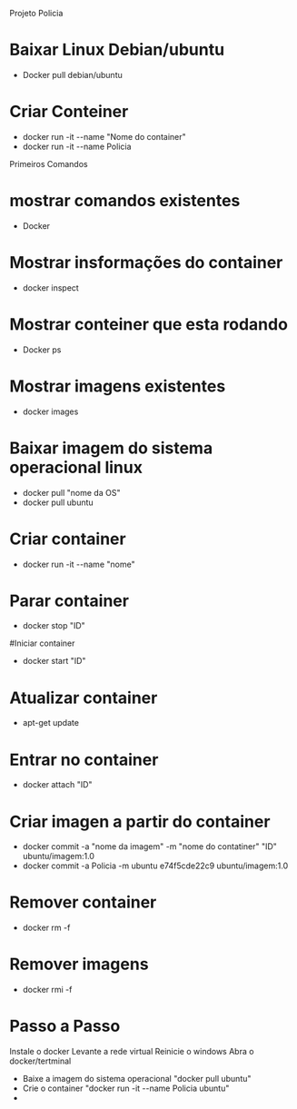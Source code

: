 Projeto Policia

# Baixar Linux Debian/ubuntu
- Docker pull debian/ubuntu

# Criar Conteiner
- docker run -it --name "Nome do container"
- docker run -it --name Policia

Primeiros Comandos
# mostrar comandos existentes
- Docker 

# Mostrar insformações do container
- docker inspect

# Mostrar conteiner que esta rodando
- Docker ps

# Mostrar imagens existentes
- docker images

# Baixar imagem do sistema operacional linux
- docker pull "nome da OS"
- docker pull ubuntu

# Criar container
- docker run -it --name "nome"

# Parar container
- docker stop "ID"

#Iniciar container
- docker start "ID"

# Atualizar container
- apt-get update

# Entrar no container
- docker attach "ID"

# Criar imagen a partir do container
- docker commit -a "nome da imagem" -m "nome do contatiner" "ID" ubuntu/imagem:1.0
- docker commit -a Policia -m ubuntu e74f5cde22c9 ubuntu/imagem:1.0

# Remover container
- docker rm -f

# Remover imagens
- docker rmi -f

# Passo a Passo
Instale o docker
Levante a rede virtual
Reinicie o windows
Abra o docker/tertminal
- Baixe a imagem do sistema operacional "docker pull ubuntu"
- Crie o container "docker run -it --name Policia ubuntu"
- 
